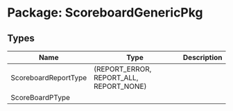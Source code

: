 # Package: ScoreboardGenericPkg
## Types
| Name                 | Type                                    | Description |
| -------------------- | --------------------------------------- | ----------- |
| ScoreboardReportType | (REPORT_ERROR, REPORT_ALL, REPORT_NONE) |             |
| ScoreBoardPType      |                                         |             |
